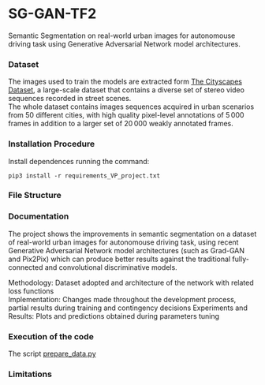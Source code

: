 # SG-GAN-TF2
Semantic Segmentation on real-world urban images for autonomouse driving task using Generative Adversarial Network model architectures.

### Dataset
The images used to train the models are extracted form [The Cityscapes Dataset](https://www.cityscapes-dataset.com/), a large-scale dataset that contains a diverse set of stereo video sequences recorded in street scenes.  
The whole dataset contains images sequences acquired in urban scenarios from 50 different cities, with high quality pixel-level annotations of 5 000 frames in addition to a larger set of 20 000 weakly annotated frames.

### Installation Procedure
Install dependences running the command:
```
pip3 install -r requirements_VP_project.txt
```

### File Structure

### Documentation
The project shows the improvements in semantic segmentation on a dataset of real-world urban images for autonomouse driving task, using recent Generative Adversarial Network model architectures (such as Grad-GAN and Pix2Pix) which can produce better results against the traditional fully-connected and convolutional discriminative models.  

Methodology: Dataset adopted and architecture of the network with related loss functions	
Implementation: Changes made throughout the development process, partial results during training and contingency decisions
Experiments and Results: Plots and predictions obtained during parameters tuning

### Execution of the code
The script [prepare_data.py](prepare_data.py)

### Limitations
